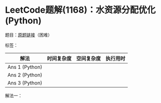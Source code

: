 # LeetCode题解(1168)：水资源分配优化(Python)

题目：[原题链接](https://leetcode-cn.com/problems/optimize-water-distribution-in-a-village/)（困难）

标签：

| 解法           | 时间复杂度 | 空间复杂度 | 执行用时 |
| -------------- | ---------- | ---------- | -------- |
| Ans 1 (Python) |            |            |          |
| Ans 2 (Python) |            |            |          |
| Ans 3 (Python) |            |            |          |

解法一：

